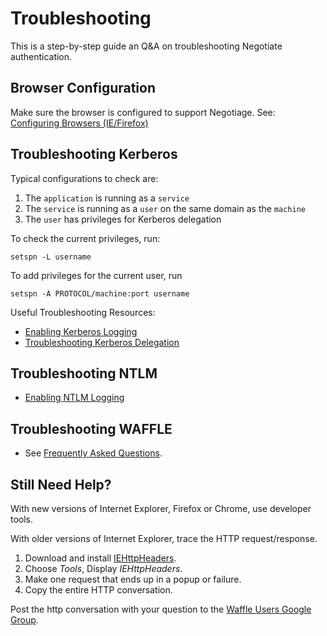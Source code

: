Troubleshooting
===============

This is a step-by-step guide an Q&A on troubleshooting Negotiate authentication.

Browser Configuration
------------------------

Make sure the browser is configured to support Negotiage.  See: 
[Configuring Browsers (IE/Firefox)](ConfiguringBrowsers.md)



Troubleshooting Kerberos
------------------------

Typical configurations to check are:

1. The `application` is running as a `service`
1. The `service` is running as a `user` on the same domain as the `machine`
1. The `user` has privileges for Kerberos delegation

To check the current privileges, run:
```
setspn -L username
```

To add privileges for the current user, run
```
setspn -A PROTOCOL/machine:port username
```

Useful Troubleshooting Resources:
* [Enabling Kerberos Logging](https://support.microsoft.com/kb/262177/en-us)
* [Troubleshooting Kerberos Delegation](https://www.microsoft.com/en-us/download/confirmation.aspx?id=4754)



Troubleshooting NTLM
--------------------

* [Enabling NTLM Logging](https://blogs.technet.com/b/askds/archive/2009/10/08/ntlm-blocking-and-you-application-analysis-and-auditing-methodologies-in-windows-7.aspx)



Troubleshooting WAFFLE
----------------------

* See [Frequently Asked Questions](FAQ.md).


Still Need Help?
----------------

With new versions of Internet Explorer, Firefox or Chrome, use developer tools.

With older versions of Internet Explorer, trace the HTTP request/response.

1. Download and install [IEHttpHeaders](https://www.blunck.info/iehttpheaders.html).
2. Choose _Tools_, Display _IEHttpHeaders_.
3. Make one request that ends up in a popup or failure.
4. Copy the entire HTTP conversation.

Post the http conversation with your question to the [Waffle Users Google Group](https://groups.google.com/group/waffle-users).

